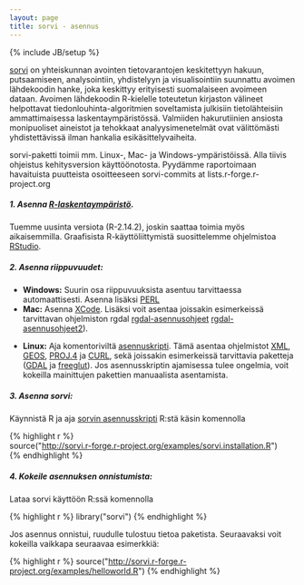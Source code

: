 ```yaml
---
layout: page
title: sorvi - asennus
---
```

{% include JB/setup %}

[sorvi](/sorvi/index.html) on yhteiskunnan avointen
tietovarantojen keskitettyyn hakuun, putsaamiseen, analysointiin,
yhdistelyyn ja visualisointiin suunnattu avoimen lähdekoodin hanke,
joka keskittyy erityisesti suomalaiseen avoimeen dataan. Avoimen
lähdekoodin R-kielelle toteutetun kirjaston välineet helpottavat
tiedonlouhinta-algoritmien soveltamista julkisiin tietolähteisiin
ammattimaisessa laskentaympäristössä. Valmiiden hakurutiinien ansiosta
monipuoliset aineistot ja tehokkaat analyysimenetelmät ovat
välittömästi yhdistettävissä ilman hankalia esikäsittelyvaiheita.

sorvi-paketti toimii mm. Linux-, Mac- ja
Windows-ympäristöissä. Alla tiivis ohjeistus kehitysversion
käyttöönotosta. Pyydämme raportoimaan havaituista puutteista
osoitteeseen sorvi-commits at lists.r-forge.r-project.org

##### 1. Asenna [R-laskentaympäristö](http://www.r-project.org). 
Tuemme uusinta versiota (R-2.14.2), joskin saattaa toimia myös
aikaisemmilla. Graafisista R-käyttöliittymistä suosittelemme
ohjelmistoa [RStudio](http://rstudio.org/).

##### 2. Asenna riippuvuudet:    

- **Windows:** Suurin osa riippuvuuksista asentuu tarvittaessa
automaattisesti. Asenna lisäksi [PERL](http://www.perl.org/get.html)
- **Mac:**
Asenna [XCode](http://developer.apple.com/xcode). Lisäksi
voit asentaa joissakin esimerkeissä tarvittavan ohjelmiston rgdal [rgdal-asennusohjeet](http://spatialanalysis.co.uk/2010/11/installing-rgdal-on-mac-os-x/) 
[rgdal-asennusohjeet2](http://stackoverflow.com/questions/7168345/problems-installing-rgeos-and-rgdal-on-mac-os-x-lion)).
* **Linux:**
Aja komentoriviltä [asennuskripti](http://github.com/louhos/takomo/tree/master/installation/). Tämä
asentaa ohjelmistot [XML](http://xmlsoft.org/downloads.html), [GEOS](http://trac.osgeo.org/geos), 
[PROJ.4](http://trac.osgeo.org/proj)
ja [CURL](http://curl.haxx.se/download.html), sekä
joissakin esimerkeissä tarvittavia paketteja
([GDAL](http://trac.osgeo.org/gdal/wiki/DownloadSource)
ja [freeglut](http://freeglut.sourceforge.net/)). Jos
asennusskriptin ajamisessa tulee ongelmia, voit kokeilla mainittujen
pakettien manuaalista asentamista.  

##### 3. Asenna sorvi: 
Käynnistä R ja aja 
[sorvin asennusskripti](http://sorvi.r-forge.r-project.org/examples/sorvi.installation.R) R:stä käsin komennolla

{% highlight r %}  
source("http://sorvi.r-forge.r-project.org/examples/sorvi.installation.R")  
{% endhighlight %}  
  
##### 4. Kokeile asennuksen onnistumista: 

Lataa sorvi käyttöön R:ssä komennolla   

{% highlight r %}
library("sorvi") 
{% endhighlight %}

Jos asennus onnistui, ruudulle tulostuu tietoa paketista. Seuraavaksi voit
kokeilla vaikkapa seuraavaa esimerkkiä:

{% highlight r %}
source("http://sorvi.r-forge.r-project.org/examples/helloworld.R")
{% endhighlight %}
